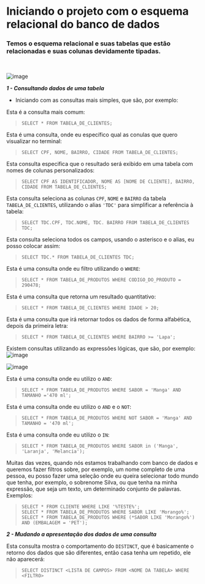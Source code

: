 **<h1>Iniciando o projeto com o esquema relacional do banco de dados</h1>**
<h3>Temos o esquema relacional e suas tabelas que estão relacionadas e suas colunas devidamente tipadas.</h3><br>

![image](https://github.com/user-attachments/assets/0d8bd025-a77a-4f43-839a-22e65837cfd2)

***1 - Consultando dados de uma tabela***
 - Iniciando com as consultas mais simples, que são, por exemplo:

Esta é a consulta mais comum:
>`SELECT * FROM TABELA_DE_CLIENTES;`<br>

Esta é uma consulta, onde eu específico qual as conulas que quero visualizar no terminal:
>`SELECT CPF, NOME, BAIRRO, CIDADE FROM TABELA_DE_CLIENTES;`<br>

Esta consulta especifica que o resultado será exibido em uma tabela com nomes de colunas personalizados:
>`SELECT CPF AS IDENTIFICADOR, NOME AS [NOME DE CLIENTE], BAIRRO, CIDADE FROM TABELA_DE_CLIENTES;`<br>

Esta consulta seleciona as colunas `CPF`, `NOME` e `BAIRRO` da tabela `TABELA_DE_CLIENTES`, utilizando o alias `'TDC'` para simplificar a referência à tabela:
>`SELECT TDC.CPF, TDC.NOME, TDC. BAIRRO FROM TABELA_DE_CLIENTES TDC;`<br>

Esta consulta seleciona todos os campos, usando o asterisco e o alias, eu posso colocar assim:
>`SELECT TDC.* FROM TABELA_DE_CLIENTES TDC;`<br>

Esta é uma consulta onde eu filtro utilizando o `WHERE`:
>`SELECT * FROM TABELA_DE_PRODUTOS WHERE CODIGO_DO_PRODUTO = 290478;`<br>

Esta é uma consulta que retorna um resultado quantitativo:
>`SELECT * FROM TABELA_DE_CLIENTES WHERE IDADE > 20;`<br>

Esta é uma consulta que irá retornar todos os dados de forma alfabética, depois da primeira letra:
>`SELECT * FROM TABELA_DE_CLIENTES WHERE BAIRRO >= 'Lapa';`<br>

Existem consultas utilizando as expressões lógicas, que são, por exemplo:<br>
![image](https://github.com/user-attachments/assets/733b75de-855a-479c-92e8-e19c379919a9)

![image](https://github.com/user-attachments/assets/4a81be3d-3729-471a-a309-0ff9f05d2458)

Esta é uma consulta onde eu utilizo o `AND`:
>`SELECT * FROM TABELA_DE_PRODUTOS WHERE SABOR = 'Manga' AND TAMANHO ='470 ml';`<br>

Esta é uma consulta onde eu utilizo o `AND` e o `NOT`:
>`SELECT * FROM TABELA_DE_PRODUTOS WHERE NOT SABOR = 'Manga' AND TAMANHO = '470 ml';`<br>

Esta é uma consulta onde eu utilizo o `IN`:
>`SELECT * FROM TABELA_DE_PRODUTOS WHERE SABOR in ('Manga', 'Laranja', 'Melancia');`<br>

Muitas das vezes, quando nós estamos trabalhando com banco de dados e queremos fazer filtros sobre, por exemplo, um nome completo de uma pessoa, eu posso fazer uma seleção onde eu queira selecionar todo mundo que tenha, por exemplo, o sobrenome Silva, ou que tenha na minha expressão, que seja um texto, um determinado conjunto de palavras.<br>
Exemplos:<br>
>`SELECT * FROM CLIENTE WHERE LIKE '%TESTE%';`<br>
>`SELECT * FROM TABELA_DE_PRODUTOS WHERE SABOR LIKE 'Morango%';`<br>
>`SELECT * FROM TABELA_DE_PRODUTOS WHERE (*SABOR LIKE 'Morango%') AND (EMBALAGEM = 'PET');`<br>


***2 - Mudando a apresentação dos dados de uma consulta***

Esta consulta mostra o comportamento do `DISTINCT`, que é basicamente o retorno dos dados que são diferentes, então casa tenha um repetido, ele não aparecerá:
>`SELECT DISTINCT <LISTA DE CAMPOS> FROM <NOME DA TABELA> WHERE <FILTRO>`<br>
